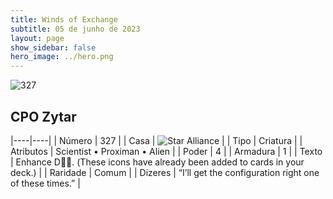 ```yaml
---
title: Winds of Exchange
subtitle: 05 de junho de 2023
layout: page
show_sidebar: false
hero_image: ../hero.png
---
```


![327](https://mastervault-storage-prod.s3.amazonaws.com/media/card_front/en/600_327_63779c72c41e_en.png)


## CPO Zytar

|----|----|
| Número | 327 |
| Casa | ![Star Alliance](https://archonarcana.com/images/thumb/7/7d/Star_Alliance.png/22px-Star_Alliance.png "Aliança Estelar") |
| Tipo | Criatura |
| Atributos | Scientist • Proximan • Alien |
| Poder | 4 |
| Armadura | 1 |
| Texto | Enhance D. (These icons have already been added to cards in your deck.)  |
| Raridade | Comum |
| Dizeres | “I’ll get the configuration right one of these times.” |
